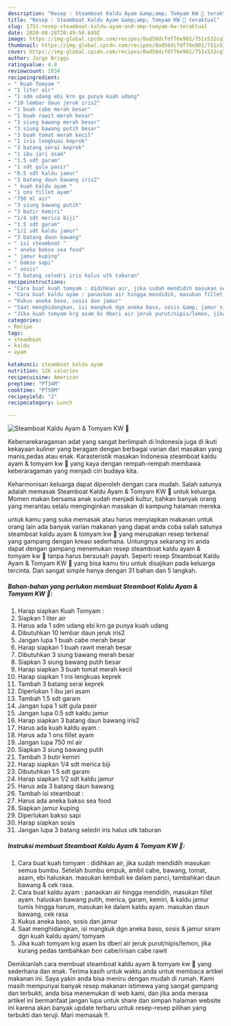 ```yaml
---
description: "Resep : Steamboat Kaldu Ayam &amp;amp; Tomyam KW 🍲 teraktual"
title: "Resep : Steamboat Kaldu Ayam &amp;amp; Tomyam KW 🍲 teraktual"
slug: 1751-resep-steamboat-kaldu-ayam-and-amp-tomyam-kw-teraktual
date: 2020-08-28T20:49:50.649Z
image: https://img-global.cpcdn.com/recipes/0ad50dcfdf76e901/751x532cq70/steamboat-kaldu-ayam-tomyam-kw-🍲-foto-resep-utama.jpg
thumbnail: https://img-global.cpcdn.com/recipes/0ad50dcfdf76e901/751x532cq70/steamboat-kaldu-ayam-tomyam-kw-🍲-foto-resep-utama.jpg
cover: https://img-global.cpcdn.com/recipes/0ad50dcfdf76e901/751x532cq70/steamboat-kaldu-ayam-tomyam-kw-🍲-foto-resep-utama.jpg
author: Jorge Briggs
ratingvalue: 4.8
reviewcount: 1934
recipeingredient:
- " Kuah Tomyam "
- "1 liter air"
- "1 sdm udang ebi krn ga punya kuah udang"
- "10 lembar daun jeruk iris2"
- "1 buah cabe merah besar"
- "1 buah rawit merah besar"
- "3 siung bawang merah besar"
- "3 siung bawang putih besar"
- "3 buah tomat merah kecil"
- "1 iris lengkuas keprek"
- "3 batang serai keprek"
- "1 ibu jari asam"
- "1.5 sdt garam"
- "1 sdt gula pasir"
- "0.5 sdt kaldu jamur"
- "3 batang daun bawang iris2"
- " kuah kaldu ayam "
- "1 ons fillet ayam"
- "750 ml air"
- "3 siung bawang putih"
- "3 butir kemiri"
- "1/4 sdt merica biji"
- "1.5 sdt garam"
- "1/2 sdt kaldu jamur"
- "3 batang daun bawang"
- " isi steamboat "
- " aneka bakso sea food"
- " jamur kuping"
- " bakso sapi"
- " sosis"
- "3 batang seledri iris halus utk taburan"
recipeinstructions:
- "Cara buat kuah tomyam : didihkan air, jika sudah mendidih masukan semua bumbu. Setelah bumbu empuk, ambil cabe, bawang, tomat, asam, ebi haluskan. masukan kembali ke dalam panci, tambahkan daun bawang &amp; cek rasa."
- "Cara buat kaldu ayam : panaskan air hingga mendidih, masukan fillet ayam. haluskan bawang putih, merica, garam, kemiri, &amp; kaldu jamur tumis hingga harum, masukan ke dalam kaldu ayam. masukan daun bawang, cek rasa"
- "Kukus aneka baso, sosis dan jamur"
- "Saat menghidangkan, isi mangkuk dgn aneka baso, sosis &amp; jamur siram dgn kuah kaldu ayam/ tomyam"
- "Jika kuah tomyam krg asam bs dberi air jeruk purut/nipis/lemon, jika kurang pedas tambahkan bon cabe/irisan cabe rawit"
categories:
- Recipe
tags:
- steamboat
- kaldu
- ayam

katakunci: steamboat kaldu ayam 
nutrition: 126 calories
recipecuisine: American
preptime: "PT34M"
cooktime: "PT50M"
recipeyield: "2"
recipecategory: Lunch

---
```



![Steamboat Kaldu Ayam &amp; Tomyam KW 🍲](https://img-global.cpcdn.com/recipes/0ad50dcfdf76e901/751x532cq70/steamboat-kaldu-ayam-tomyam-kw-🍲-foto-resep-utama.jpg)

Kebenarekaragaman adat yang sangat berlimpah di Indonesia juga di ikuti kekayaan kuliner yang beragam dengan berbagai varian dari masakan yang manis,pedas atau enak. Karasteristik masakan Indonesia steamboat kaldu ayam &amp; tomyam kw 🍲 yang kaya dengan rempah-rempah membawa keberaragaman yang menjadi ciri budaya kita.




Keharmonisan keluarga dapat diperoleh dengan cara mudah. Salah satunya adalah memasak Steamboat Kaldu Ayam &amp; Tomyam KW 🍲 untuk keluarga. Momen makan bersama anak sudah menjadi kultur, bahkan banyak orang yang merantau selalu menginginkan masakan di kampung halaman mereka.

untuk kamu yang suka memasak atau harus menyiapkan makanan untuk orang lain ada banyak varian makanan yang dapat anda coba salah satunya steamboat kaldu ayam &amp; tomyam kw 🍲 yang merupakan resep terkenal yang gampang dengan kreasi sederhana. Untungnya sekarang ini anda dapat dengan gampang menemukan resep steamboat kaldu ayam &amp; tomyam kw 🍲 tanpa harus bersusah payah.
Seperti resep Steamboat Kaldu Ayam &amp; Tomyam KW 🍲 yang bisa kamu tiru untuk disajikan pada keluarga tercinta. Dan sangat simple hanya dengan 31 bahan dan 5 langkah.


<!--inarticleads1-->

##### Bahan-bahan yang perlukan membuat Steamboat Kaldu Ayam &amp; Tomyam KW 🍲:

1. Harap siapkan  Kuah Tomyam :
1. Siapkan 1 liter air
1. Harus ada 1 sdm udang ebi krn ga punya kuah udang
1. Dibutuhkan 10 lembar daun jeruk iris2
1. Jangan lupa 1 buah cabe merah besar
1. Harap siapkan 1 buah rawit merah besar
1. Dibutuhkan 3 siung bawang merah besar
1. Siapkan 3 siung bawang putih besar
1. Harap siapkan 3 buah tomat merah kecil
1. Harap siapkan 1 iris lengkuas keprek
1. Tambah 3 batang serai keprek
1. Diperlukan 1 ibu jari asam
1. Tambah 1.5 sdt garam
1. Jangan lupa 1 sdt gula pasir
1. Jangan lupa 0.5 sdt kaldu jamur
1. Harap siapkan 3 batang daun bawang iris2
1. Harus ada  kuah kaldu ayam :
1. Harus ada 1 ons fillet ayam
1. Jangan lupa 750 ml air
1. Siapkan 3 siung bawang putih
1. Tambah 3 butir kemiri
1. Harap siapkan 1/4 sdt merica biji
1. Dibutuhkan 1.5 sdt garam
1. Harap siapkan 1/2 sdt kaldu jamur
1. Harus ada 3 batang daun bawang
1. Tambah  isi steamboat :
1. Harus ada  aneka bakso sea food
1. Siapkan  jamur kuping
1. Diperlukan  bakso sapi
1. Harap siapkan  sosis
1. Jangan lupa 3 batang seledri iris halus utk taburan




<!--inarticleads2-->

##### Instruksi membuat  Steamboat Kaldu Ayam &amp; Tomyam KW 🍲:

1. Cara buat kuah tomyam : didihkan air, jika sudah mendidih masukan semua bumbu. Setelah bumbu empuk, ambil cabe, bawang, tomat, asam, ebi haluskan. masukan kembali ke dalam panci, tambahkan daun bawang &amp; cek rasa.
1. Cara buat kaldu ayam : panaskan air hingga mendidih, masukan fillet ayam. haluskan bawang putih, merica, garam, kemiri, &amp; kaldu jamur tumis hingga harum, masukan ke dalam kaldu ayam. masukan daun bawang, cek rasa
1. Kukus aneka baso, sosis dan jamur
1. Saat menghidangkan, isi mangkuk dgn aneka baso, sosis &amp; jamur siram dgn kuah kaldu ayam/ tomyam
1. Jika kuah tomyam krg asam bs dberi air jeruk purut/nipis/lemon, jika kurang pedas tambahkan bon cabe/irisan cabe rawit




Demikianlah cara membuat steamboat kaldu ayam &amp; tomyam kw 🍲 yang sederhana dan enak. Terima kasih untuk waktu anda untuk membaca artikel makanan ini. Saya yakin anda bisa meniru dengan mudah di rumah. Kami masih mempunyai banyak resep makanan istimewa yang sangat gampang dan terbukti, anda bisa menemukan di web kami, dan jika anda merasa artikel ini bermanfaat jangan lupa untuk share dan simpan halaman website ini karena akan banyak update terbaru untuk resep-resep pilihan yang terbukti dan teruji. Mari memasak !!. 
